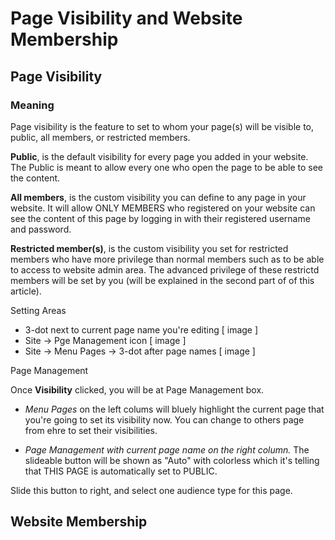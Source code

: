 # Page Visibility and Website Membership

## Page Visibility

### Meaning
Page visibility is the feature to set to whom your page(s) will be visible to, public, all members, or restricted members.

**Public**, is the default visibility for every page you added in your website. The Public is meant to allow every one who open the page to be able to see the content.

**All members**, is the custom visibility you can define to any page in your website. It will allow ONLY MEMBERS who registered on your website can see the content of this page by logging in with their registered username and password.

**Restricted member(s)**, is the custom visibility you set for restricted members who have more privilege than normal members such as to be able to access to website admin area. The advanced privilege of these restrictd members will be set by you (will be explained in the second part of of this article).


Setting Areas
- 3-dot next to current page name you're editing
[ image ]
- Site -> Pge Management icon
[ image ]
- Site -> Menu Pages -> 3-dot after page names
[ image ]

Page Management

Once **Visibility** clicked, you will be at Page Management box.

- *Menu Pages* on the left colums will bluely highlight the current page that you're going to set its visibility now. You can change to others page from ehre to set their visibilities.

- *Page Management with current page name on the right column.* The slideable button will be shown as "Auto" with colorless which it's telling that THIS PAGE is automatically set to PUBLIC. 

Slide this button to right, and select one audience type for this page.


## Website Membership




